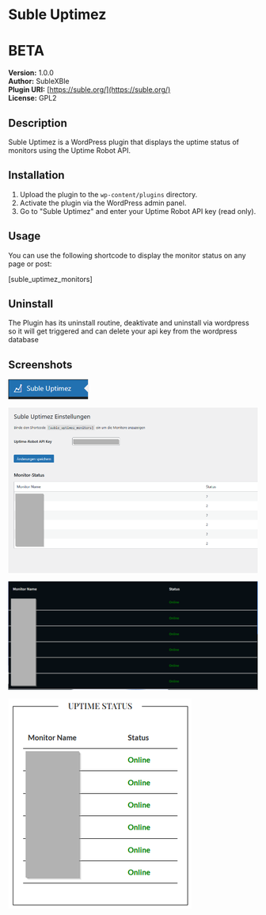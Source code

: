 # Suble Uptimez

# BETA

**Version:** 1.0.0  
**Author:** SubleXBle  
**Plugin URI:** [https://suble.org/](https://suble.org/)  
**License:** GPL2

## Description
Suble Uptimez is a WordPress plugin that displays the uptime status of monitors using the Uptime Robot API.

## Installation
1. Upload the plugin to the `wp-content/plugins` directory.
2. Activate the plugin via the WordPress admin panel.
3. Go to "Suble Uptimez" and enter your Uptime Robot API key (read only).

## Usage
You can use the following shortcode to display the monitor status on any page or post:

[suble_uptimez_monitors]

## Uninstall
The Plugin has its uninstall routine, deaktivate and uninstall via wordpress so it will get triggered and can delete your api key from the wordpress database

## Screenshots

![Plugin-Bild](assets/screenshot-5.png)

![Plugin-Bild](assets/screenshot-6.png)

![Plugin-Bild](assets/screenshot-7.png)

![Plugin-Bild](assets/screenshot-8.png)
